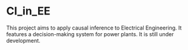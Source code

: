 # CI_in_EE
This project aims to apply causal inference to Electrical Engineering. It features a decision-making system for power plants. It is still under development.
